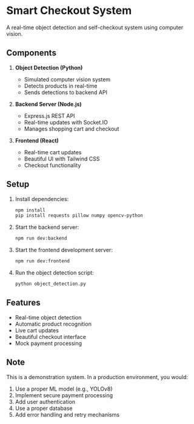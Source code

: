 # Smart Checkout System

A real-time object detection and self-checkout system using computer vision.

## Components

1. **Object Detection (Python)**
   - Simulated computer vision system
   - Detects products in real-time
   - Sends detections to backend API

2. **Backend Server (Node.js)**
   - Express.js REST API
   - Real-time updates with Socket.IO
   - Manages shopping cart and checkout

3. **Frontend (React)**
   - Real-time cart updates
   - Beautiful UI with Tailwind CSS
   - Checkout functionality

## Setup

1. Install dependencies:
   ```bash
   npm install
   pip install requests pillow numpy opencv-python
   ```

2. Start the backend server:
   ```bash
   npm run dev:backend
   ```

3. Start the frontend development server:
   ```bash
   npm run dev:frontend
   ```

4. Run the object detection script:
   ```bash
   python object_detection.py
   ```

## Features

- Real-time object detection
- Automatic product recognition
- Live cart updates
- Beautiful checkout interface
- Mock payment processing

## Note

This is a demonstration system. In a production environment, you would:

1. Use a proper ML model (e.g., YOLOv8)
2. Implement secure payment processing
3. Add user authentication
4. Use a proper database
5. Add error handling and retry mechanisms